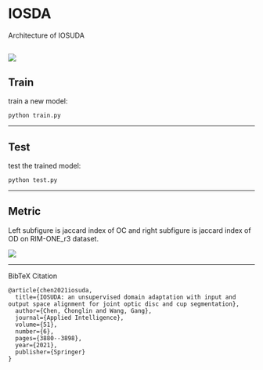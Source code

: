 # IOSDA


Architecture of IOSUDA

![](https://github.com/EdisonCCL/IOSUDA/blob/master/images/IOSUDA.png)
---
## Train

train a new model:

`python train.py`

---
## Test

test the trained model:

`python test.py`

---
## Metric

Left subfigure is jaccard index of OC and right subfigure is jaccard index of OD on RIM-ONE_r3 dataset.

![](https://github.com/EdisonCCL/IOSUDA/blob/master/images/training_process.png)

---
BibTeX Citation
```
@article{chen2021iosuda,
  title={IOSUDA: an unsupervised domain adaptation with input and output space alignment for joint optic disc and cup segmentation},
  author={Chen, Chonglin and Wang, Gang},
  journal={Applied Intelligence},
  volume={51},
  number={6},
  pages={3880--3898},
  year={2021},
  publisher={Springer}
}
```
